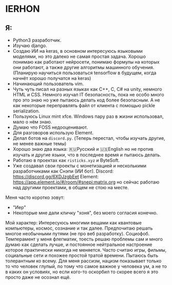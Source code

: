 # IERHON
## Я:
- Python3 разработчик.
- Изучаю django.
- Создаю ИИ на keras, в основном интересуюсь языковыми моделями, но это далеко не самая простая задача. Хорошо понимаю как работают нейросети, понимаю формулы на которых они работают, а также другие алгоритмы машинного обучения. (Планирую научиться пользоваться tensorflow в будущем, когда начнёт хорошо получатся на keras)
- Начинающий пользователь vim.
- Чуть чуть писал на разных языках как C++, C, C# на unity, немного HTML и CSS. Немного изучал IT безопасность, пока не особо много про это знаю но уже пытаюсь делать код более безопасным. А не как некоторые переправлять файл от клиента с помощью pickle serialization.
- Пользуюсь Linux mint xfce. Windows пару раз в жизни использовал, мало о нём знаю.
- Думаю что FOSS недооценивают.
- Для разговоров использую Element.
- Делал ботов на `discord.py`. (Теперь перестал, чтобы изучать другие, не менее важные темы)
- Хорошо знаю два языка: 🇷🇺Русский и 🇺🇸English но не против изучать и другие языки, что в последнее время и пытаюсь делать.
- Работаю в проектах как `risticks.xyz` и ByteSoft.
- Уже создавал свои проекты с монетизацией и несколькими разработчиками как Снэпи (ИИ бот). Discord: https://discord.gg/6XDJzgbEet Element: https://app.element.io/#/room/#snepi:matrix.org но сейчас работаю над другими проектами, в общем не стою на месте.

Меня часто коротко зовут:
- "Иер"
- Некоторые мне дали кличку "хоня", без моего согласия конечно.

Мой характер: Интересуюсь многими вещами как квантовые компьютеры, космос, сознание и так далее. Предпочитаю решать многое необычными путями (не про веб разработку). Социофоб. Темперамент у меня флегматик, тоесть решаю проблемы сам и много думаю как сделать лучше, и постоянное нейтральное настроение которое практически никогда не меняется. Часто считаю игры, фильмы, социальные сети и похожее простой тратой времени. Пытаюсь быть толерантным ко всему. Для меня рассизм, нацизм показывает только то что человек глупый, по тому что самое важное у человека ум, а не то в каких он условиях, но если кого-то оскорбил то скорее всего я это просто даже не осознал ещё.
